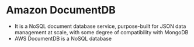 
# Amazon DocumentDB 
- It is a NoSQL document database service, purpose-built for JSON data management at scale, with some degree of 
  compatibility with MongoDB
- AWS DocumentDB is a NoSQL database